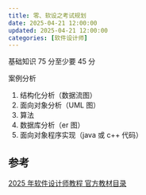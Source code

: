 ```yaml
---
title: 零、软设之考试规划
date: 2025-04-21 12:00:00
updated: 2025-04-21 12:00:00
categories: [软件设计师]
---
```


基础知识 75 分至少要 45 分

案例分析

1. 结构化分析（数据流图）
2. 面向对象分析（UML 图）
3. 算法
4. 数据库分析（er 图）
5. 面向对象程序实现（java 或 c++ 代码）

## 参考

[2025 年软件设计师教程 官方教材目录](https://www.cnitpm.com/pm1/140927.html)
